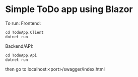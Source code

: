 # Simple ToDo app using Blazor

To run:
Frontend:

```
cd TodoApp.Client
dotnet run
```

Backend/API:

```
cd TodoApp.Api
dotnet run
```


then go to localhost:\<port\>/swagger/index.html
